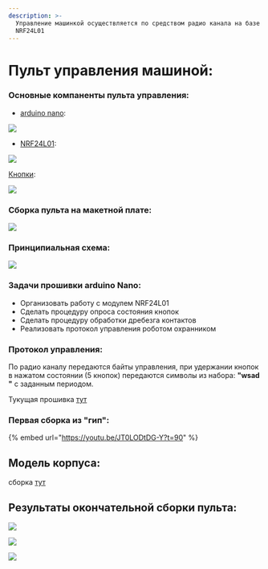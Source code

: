 ```yaml
---
description: >-
  Управление машинкой осуществляется по средством радио канала на базе модуля
  NRF24L01
---
```


# Пульт управления машиной:

### Основные компаненты пульта управления:

* [arduino nano](https://www.circuitstoday.com/arduino-nano-tutorial-pinout-schematics):  

![](.gitbook/assets/arduino-nano-pinout.png)

* [NRF24L01](https://components101.com/wireless/nrf24l01-pinout-features-datasheet):  

![](.gitbook/assets/nrf24l01-pinout.png)

[Кнопки](https://aliexpress.ru/item/32824262751.html?spm=a2g0o.productlist.0.0.4ab26d4bgvBRJF&algo_pvid=178494f7-36d6-436c-b4a7-c5701d6b614e&algo_expid=178494f7-36d6-436c-b4a7-c5701d6b614e-1&btsid=0b8b034516072114807911590e5d52&ws_ab_test=searchweb0_0,searchweb201602_,searchweb201603_&sku_id=64911014006):  

![](.gitbook/assets/buttons.png)

### Сборка пульта на макетной плате:

 

![](.gitbook/assets/maketnaya-sborka.jpg)

### Принципиальная схема:

  

![](.gitbook/assets/skhema.jpg)

### Задачи прошивки arduino Nano:

* Организовать работу с модулем NRF24L01
* Сделать процедуру опроса состояния кнопок
* Сделать процедуру обработки дребезга контактов
* Реализовать протокол управления роботом охранником

### Протокол управления:

По радио каналу передаются байты управления, при удержании кнопок в нажатом состоянии \(5 кнопок\) передаются символы из набора: **"wsad "** с заданным периодом.

Тукущая прошивка [тут](https://github.com/AlexLexx706/nano_pult)

### Первая сборка из "гип": 

{% embed url="https://youtu.be/JT0LODtDG-Y?t=90" %}

## Модель корпуса:

сборка [тут](https://cad.onshape.com/documents/f32f16fee08bb404acc67ec5/w/15b2490949f70b6df45c59d8/e/5496feb189914ede1d187b72)

## Результаты окончательной сборки пульта:

 

![](.gitbook/assets/photo5249162270594937822.jpg)

 

![](.gitbook/assets/photo5249162270594937823.jpg)

 

![](.gitbook/assets/photo5249162270594937824.jpg)

